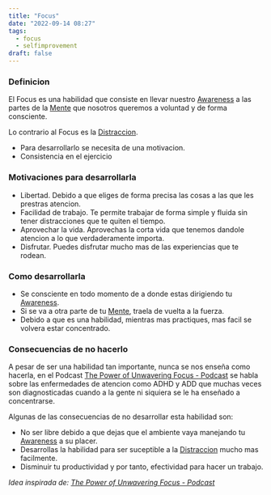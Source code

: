 ```yaml
---
title: "Focus"
date: "2022-09-14 08:27"
tags: 
  - focus
  - selfimprovement
draft: false
---
```

### Definicion
El Focus es una habilidad que consiste en llevar nuestro [Awareness](es/notes/Awareness.md) a las partes de la [Mente](es/notes/Mente.md) que nosotros queremos a voluntad y de forma consciente.

Lo contrario al Focus es la [Distraccion](es/notes/Distraccion.md).

- Para desarrollarlo se necesita de una motivacion.
- Consistencia en el ejercicio
### Motivaciones para desarrollarla
- Libertad. Debido a que eliges de forma precisa las cosas a las que les prestras atencion.
- Facilidad de trabajo. Te permite trabajar de forma simple y fluida sin tener distracciones que te quiten el tiempo.
- Aprovechar la vida. Aprovechas la corta vida que tenemos dandole atencion a lo que verdaderamente importa.
- Disfrutar. Puedes disfrutar mucho mas de las experiencias que te rodean.

### Como desarrollarla
- Se consciente en todo momento de a donde estas dirigiendo tu [Awareness](es/notes/Awareness.md).
- Si se va a otra parte de tu [Mente](es/notes/Mente.md), traela de vuelta a la fuerza.
- Debido a que es una habilidad, mientras mas practiques, mas facil se volvera estar concentrado.

### Consecuencias de no hacerlo
A pesar de ser una habilidad tan importante, nunca se nos enseña como hacerla, en el Podcast [The Power of Unwavering Focus - Podcast](es/reference/The%20Power%20of%20Unwavering%20Focus%20-%20Podcast.md) se habla sobre las enfermedades de atencion como ADHD y ADD que muchas veces son diagnosticadas cuando a la gente ni siquiera se le ha enseñado a concentrarse.

Algunas de las consecuencias de no desarrollar esta habilidad son:
- No ser libre debido a que dejas que el ambiente vaya manejando tu [Awareness](es/notes/Awareness.md) a su placer.
- Desarrollas la habilidad para ser suceptible a la [Distraccion](es/notes/Distraccion.md) mucho mas facilmente.
- Disminuir tu productividad y por tanto, efectividad para hacer un trabajo.

*Idea inspirada de: [The Power of Unwavering Focus - Podcast](es/reference/The%20Power%20of%20Unwavering%20Focus%20-%20Podcast.md)*
